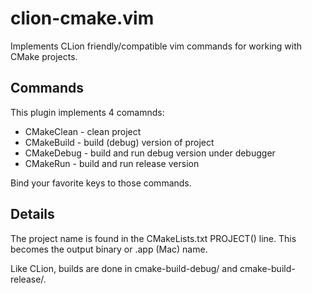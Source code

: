 # clion-cmake.vim

Implements CLion friendly/compatible vim commands for working with CMake projects.

## Commands

This plugin implements 4 comamnds:
* CMakeClean - clean project
* CMakeBuild - build (debug) version of project
* CMakeDebug - build and run debug version under debugger
* CMakeRun - build and run release version

Bind your favorite keys to those commands.

## Details

The project name is found in the CMakeLists.txt PROJECT() line.  This becomes the output binary or .app (Mac) name.

Like CLion, builds are done in cmake-build-debug/ and cmake-build-release/.




